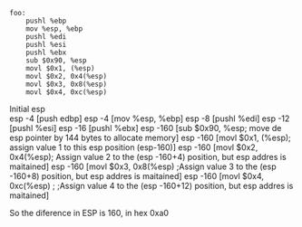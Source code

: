 
```ASM
foo:
    pushl %ebp
    mov %esp, %ebp
    pushl %edi
    pushl %esi
    pushl %ebx
    sub $0x90, %esp
    movl $0x1, (%esp)
    movl $0x2, 0x4(%esp)
    movl $0x3, 0x8(%esp)
    movl $0x4, 0xc(%esp)

```



Initial esp 	
esp -4 		[push edbp]
esp -4 		[mov %esp, %ebp]
esp -8		[pushl %edi]
esp -12 	[pushl %esi]
esp -16		[pushl %ebx]
esp -160 	[sub $0x90, %esp; move de esp pointer by 144 bytes to allocate memory]
esp -160 	[movl $0x1, (%esp); assign value 1 to this esp position (esp-160)]
esp -160 	[movl $0x2, 0x4(%esp); Assign value 2 to the (esp -160+4) position, but esp addres is maitained]
esp -160	[movl $0x3, 0x8(%esp) ;Assign value 3 to the (esp -160+8) position, but esp addres is maitained]
esp -160	[movl $0x4, 0xc(%esp) ; ;Assign value 4 to the (esp -160+12) position, but esp addres is maitained]	
	
So the diference in ESP is 160, in hex 0xa0	
